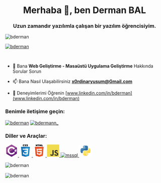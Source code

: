 <h1 align="center">Merhaba 👋, ben Derman BAL</h1>
<h3 align="center">Uzun zamandır yazılımla çalışan bir yazılım öğrencisiyim.</h3>

<p align="left"> <img src="https://komarev.com/ghpvc/?username=bderman&label=Profile%20views&color=0e75b6&style=flat" alt="bderman" /> </p>

<p align="left"> <a href="https://github.com/ryo-ma/github-profile-trophy"><img src="https://github-profile-trophy.vercel.app/?username=bderman" alt="bderman" /></a> </p>

<p align="left"> <a href="https://twitter.com/" target="blank"><img src="https://img.shields.io/twitter/follow/?logo=twitter&style=for-the-badge" alt="" /></a> </p>

- 💬 Bana **Web Geliştirme - Masaüstü Uygulama Geliştirme** Hakkında Sorular Sorun

- 📫 Bana Nasıl Ulaşabilirsiniz **x0rdinaryusum@Gmail.com**

- 📄 Deneyimlerimi Öğrenin [www.linkedin.com/in/bderman](www.linkedin.com/in/bderman)

<h3 align="left">Benimle iletişime geçin:</h3>
<p align="left">
<a href="https://linkedin.com/in/bderman" target="blank"><img align="center" src="https://raw.githubusercontent.com/rahuldkjain/github-profile-readme-generator/master/src/images/icons/Social/linked-in-alt.svg" alt="bderman" height="30" width="40" /></a>
<a href="https://instagram.com/bdermann_" target="blank"><img align="center" src="https://raw.githubusercontent.com/rahuldkjain/github-profile-readme-generator/master/src/images/icons/Social/instagram.svg" alt="bdermann_" height="30" width="40" /></a>
</p>

<h3 align="left">Diller ve Araçlar:</h3>
<p align="left"> <a href="https://www.w3schools.com/cs/" target="_blank" rel="noreferrer"> <img src="https://raw.githubusercontent.com/devicons/devicon/master/icons/csharp/csharp-original.svg" alt="csharp" width="40" height="40"/> </a> <a href="https://www.w3schools.com/css/" target="_blank" rel="noreferrer"> <img src="https://raw.githubusercontent.com/devicons/devicon/master/icons/css3/css3-original-wordmark.svg" alt="css3" width="40" height="40"/> </a> <a href="https://www.w3.org/html/" target="_blank" rel="noreferrer"> <img src="https://raw.githubusercontent.com/devicons/devicon/master/icons/html5/html5-original-wordmark.svg" alt="html5" width="40" height="40"/> </a> <a href="https://developer.mozilla.org/en-US/docs/Web/JavaScript" target="_blank" rel="noreferrer"> <img src="https://raw.githubusercontent.com/devicons/devicon/master/icons/javascript/javascript-original.svg" alt="javascript" width="40" height="40"/> </a> <a href="https://www.microsoft.com/en-us/sql-server" target="_blank" rel="noreferrer"> <img src="https://www.svgrepo.com/show/303229/microsoft-sql-server-logo.svg" alt="mssql" width="40" height="40"/> </a> <a href="https://www.python.org" target="_blank" rel="noreferrer"> <img src="https://raw.githubusercontent.com/devicons/devicon/master/icons/python/python-original.svg" alt="python" width="40" height="40"/> </a> </p>

<p> <img align="center" src="https://github-readme-stats.vercel.app/api?username=bderman&show_icons=true&locale=tr" alt="bderman" /></p>

<p><img align="center" src="https://github-readme-streak-stats.herokuapp.com/?user=bderman&" alt="bderman" /></p>
